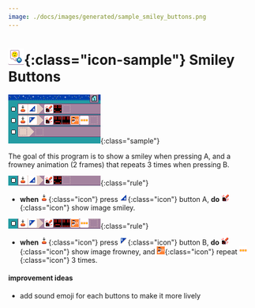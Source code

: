 ```yaml
---
image: ./docs/images/generated/sample_smiley_buttons.png
---
```


# ![Smiley Buttons icon](../images/generated/icon_sample_smiley_buttons.png){:class="icon-sample"} Smiley Buttons

![Smiley Buttons MicroCode program](../images/generated/sample_smiley_buttons.png){:class="sample"}

The goal of this program is to show a smiley
when pressing A, and a frowney animation (2 frames) that repeats 3 times when
pressing B.

![when button A pressed, show image smiley](../images/generated/sample_smiley_buttons_page_1_rule_1.png){:class="rule"}

-   **when** ![press](../images/generated/icon_S2.png){:class="icon"} press ![button A](../images/generated/icon_F3.png){:class="icon"} button A, **do** ![screen](../images/generated/icon_A5.png){:class="icon"} show image smiley.

![when button B pressed, show image frowney and repeat 3 times](../images/generated/sample_smiley_buttons_page_1_rule_2.png){:class="rule"}

-   **when** ![press](../images/generated/icon_S2.png){:class="icon"} press ![button B](../images/generated/icon_F4.png){:class="icon"} button B, **do** ![screen](../images/generated/icon_A5.png){:class="icon"} show image frowney, and ![repeat](../images/generated/icon_M23.png){:class="icon"} repeat ![value 3](../images/generated/icon_M8.png){:class="icon"} 3 times.

#### improvement ideas

-   add sound emoji for each buttons to make it more lively
